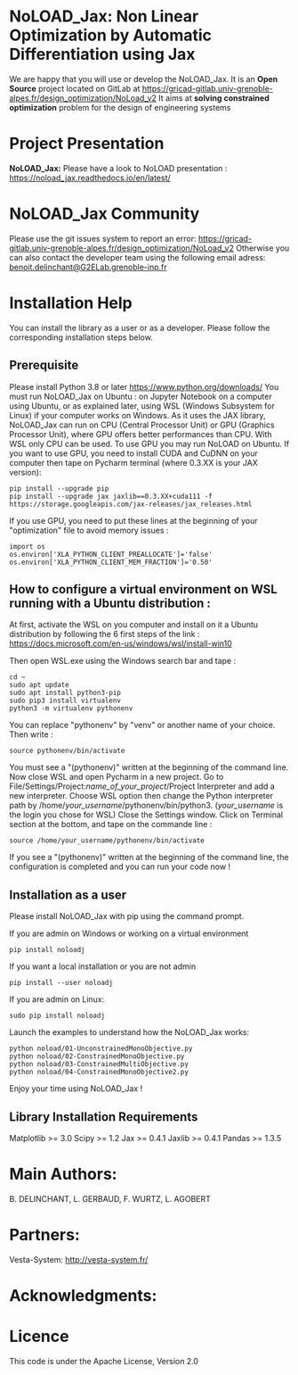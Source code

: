 <!--
SPDX-FileCopyrightText: 2021 G2Elab / MAGE

SPDX-License-Identifier: Apache-2.0
-->

NoLOAD_Jax: Non Linear Optimization by Automatic Differentiation using Jax
==========================================================================

We are happy that you will use or develop the NoLOAD_Jax.
It is an **Open Source** project located on GitLab at https://gricad-gitlab.univ-grenoble-alpes.fr/design_optimization/NoLoad_v2
It aims at **solving constrained optimization** problem for the design of engineering systems

Project Presentation
====================

**NoLOAD_Jax:** Please have a look to NoLOAD presentation : https://noload_jax.readthedocs.io/en/latest/  

NoLOAD_Jax Community
====================

Please use the git issues system to report an error: https://gricad-gitlab.univ-grenoble-alpes.fr/design_optimization/NoLoad_v2
Otherwise you can also contact the developer team using the following email adress: benoit.delinchant@G2ELab.grenoble-inp.fr

Installation Help
=================
You can install the library as a user or as a developer. Please follow the corresponding installation steps below.

Prerequisite
------------

Please install Python 3.8 or later
https://www.python.org/downloads/
You must run NoLOAD_Jax on Ubuntu : on Jupyter Notebook on a computer using Ubuntu, or as explained later, using WSL (Windows Subsystem for Linux) if your computer works on Windows.
As it uses the JAX library, NoLOAD_Jax can run on CPU (Central Processor Unit) or GPU (Graphics Processor Unit), where GPU offers better performances than CPU.
With WSL only CPU can be used. To use GPU you may run NoLOAD on Ubuntu.
If you want to use GPU, you need to install CUDA and CuDNN on your computer then tape on Pycharm terminal (where 0.3.XX is your JAX version):

    pip install --upgrade pip
    pip install --upgrade jax jaxlib==0.3.XX+cuda111 -f https://storage.googleapis.com/jax-releases/jax_releases.html
    
If you use GPU, you need to put these lines at the beginning of your "optimization" file to avoid memory issues :

    import os
    os.environ['XLA_PYTHON_CLIENT_PREALLOCATE']='false'
    os.environ['XLA_PYTHON_CLIENT_MEM_FRACTION']='0.50'
    
    
How to configure a virtual environment on WSL running with a Ubuntu distribution :
----------------------
At first, activate the WSL on you computer and install on it a Ubuntu distribution by following the 6 first steps of the link :
https://docs.microsoft.com/en-us/windows/wsl/install-win10

Then open WSL.exe using the Windows search bar and tape :

    cd ~
    sudo apt update
    sudo apt install python3-pip
    sudo pip3 install virtualenv
    python3 -m virtualenv pythonenv
    
You can replace "pythonenv" by "venv" or another name of your choice. Then write :

    source pythonenv/bin/activate

You must see a "(pythonenv)" written at the beginning of the command line.
Now close WSL and open Pycharm in a new project. 
Go to File/Settings/Project:_name_of_your_project_/Project Interpreter and add a new interpreter.
Choose WSL option then change the Python interpreter path by /home/_your_username_/pythonenv/bin/python3. (_your_username_ is the login you chose for WSL)
Close the Settings window. Click on Terminal section at the bottom, and tape on the commande line  :

    source /home/your_username/pythonenv/bin/activate

If you see a "(pythonenv)" written at the beginning of the command line, the configuration is completed and you can run your code now !

Installation as a user
----------------------
Please install NoLOAD_Jax with pip using the command prompt.   

If you are admin on Windows or working on a virtual environment
    
    pip install noloadj

If you want a local installation or you are not admin
    
    pip install --user noloadj

If you are admin on Linux:
    
    sudo pip install noloadj

Launch the examples to understand how the NoLOAD_Jax works:
	
	python noload/01-UnconstrainedMonoObjective.py
	python noload/02-ConstrainedMonoObjective.py
	python noload/03-ConstrainedMultiObjective.py
	python noload/04-ConstrainedMonoObjective2.py
	
Enjoy your time using NoLOAD_Jax !



Library Installation Requirements
---------------------------------
Matplotlib >= 3.0
Scipy >= 1.2
Jax >= 0.4.1
Jaxlib >= 0.4.1
Pandas >= 1.3.5


Main Authors: 
=============
B. DELINCHANT, L. GERBAUD, F. WURTZ, L. AGOBERT


Partners:
=========
Vesta-System: http://vesta-system.fr/

Acknowledgments:
================


Licence
=======
This code is under the Apache License, Version 2.0
